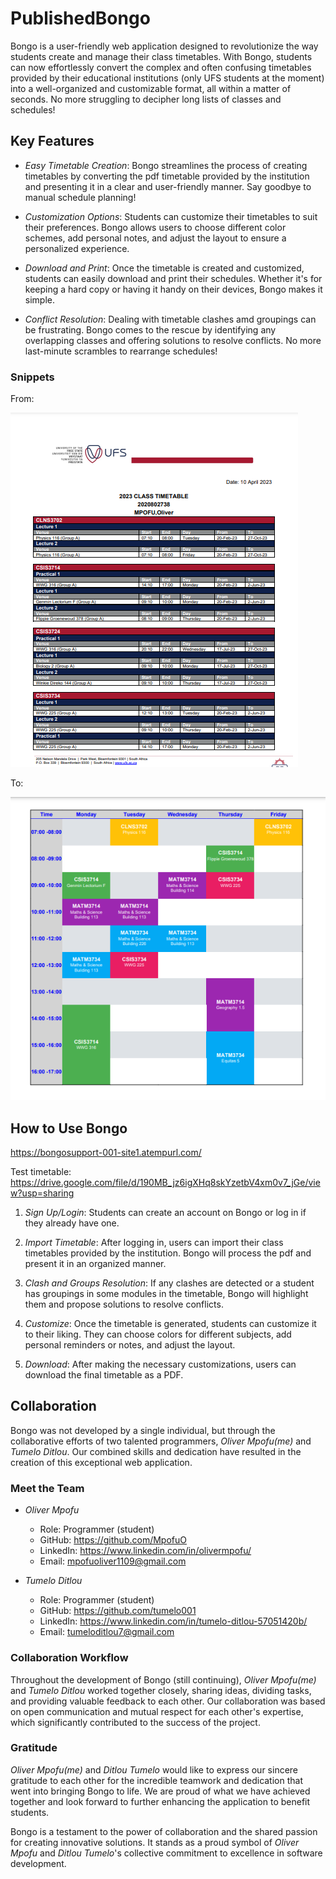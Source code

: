 # PublishedBongo
Bongo is a user-friendly web application designed to revolutionize the way students create and manage their class timetables. With Bongo, students can now effortlessly convert the complex and often confusing timetables provided by their educational institutions 
(only UFS students at the moment) into a well-organized and customizable format, all within a matter of seconds. No more struggling to decipher long lists of classes and schedules!

## Key Features
- *Easy Timetable Creation*: Bongo streamlines the process of creating timetables by converting the pdf timetable provided by the institution and presenting it in a clear and user-friendly manner. Say goodbye to manual schedule planning!

- *Customization Options*: Students can customize their timetables to suit their preferences. Bongo allows users to choose different color schemes, add personal notes, and adjust the layout to ensure a personalized experience.

- *Download and Print*: Once the timetable is created and customized, students can easily download and print their schedules. Whether it's for keeping a hard copy or having it handy on their devices, Bongo makes it simple.

- *Conflict Resolution*: Dealing with timetable clashes amd groupings can be frustrating. Bongo comes to the rescue by identifying any overlapping classes and offering solutions to resolve conflicts. No more last-minute scrambles to rearrange schedules!

### Snippets 
From:

![before](timetable.png)

To: 

![after](bongotable.png)

## How to Use Bongo
https://bongosupport-001-site1.atempurl.com/ 

Test timetable:  https://drive.google.com/file/d/190MB_jz6igXHq8skYzetbV4xm0v7_jGe/view?usp=sharing 

1. *Sign Up/Login*: Students can create an account on Bongo or log in if they already have one.

2. *Import Timetable*: After logging in, users can import their class timetables provided by the institution. Bongo will process the pdf and present it in an organized manner.

3. *Clash and Groups Resolution*: If any clashes are detected or a student has groupings in some modules in the timetable, Bongo will highlight them and propose solutions to resolve conflicts.

4. *Customize*: Once the timetable is generated, students can customize it to their liking. They can choose colors for different subjects, add personal reminders or notes, and adjust the layout.

5. *Download*: After making the necessary customizations, users can download the final timetable as a PDF.

## Collaboration

Bongo was not developed by a single individual, but through the collaborative efforts of two talented programmers, *Oliver Mpofu(me)* and *Tumelo Ditlou*. Our combined skills and dedication have resulted in the creation of this exceptional web application.

### Meet the Team

- *Oliver Mpofu*
  - Role: Programmer (student)
  - GitHub: https://github.com/MpofuO
  - LinkedIn: https://www.linkedin.com/in/olivermpofu/
  - Email: 	mpofuoliver1109@gmail.com

- *Tumelo Ditlou*
  - Role: Programmer (student)
  - GitHub: https://github.com/tumelo001
  - LinkedIn: https://www.linkedin.com/in/tumelo-ditlou-57051420b/
  - Email: tumeloditlou7@gmail.com

### Collaboration Workflow

Throughout the development of Bongo (still continuing), *Oliver Mpofu(me)* and *Tumelo Ditlou* worked together closely, sharing ideas, dividing tasks, and providing valuable feedback to each other. Our collaboration was based on open communication and mutual respect for each other's expertise, which significantly contributed to the success of the project.

### Gratitude

*Oliver Mpofu(me)* and *Ditlou Tumelo* would like to express our sincere gratitude to each other for the incredible teamwork and dedication that went into bringing Bongo to life. We are proud of what we have achieved together and look forward to further enhancing the application to benefit students.

Bongo is a testament to the power of collaboration and the shared passion for creating innovative solutions. It stands as a proud symbol of *Oliver Mpofu* and *Ditlou Tumelo*'s collective commitment to excellence in software development.
